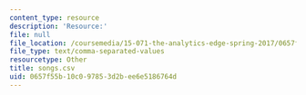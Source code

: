 ```yaml
---
content_type: resource
description: 'Resource:'
file: null
file_location: /coursemedia/15-071-the-analytics-edge-spring-2017/0657f55b10c097853d2bee6e5186764d_songs.csv
file_type: text/comma-separated-values
resourcetype: Other
title: songs.csv
uid: 0657f55b-10c0-9785-3d2b-ee6e5186764d
---
```

